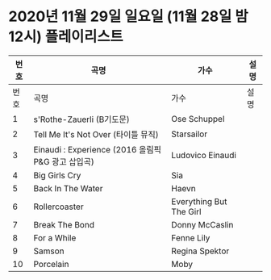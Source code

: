 # 2020년 11월 29일 일요일 (11월 28일 밤 12시) 플레이리스트

| 번호 | 곡명 | 가수 | 설명 |
|------|------|------|------|
| 번호 | 곡명 | 가수 | 설명 |
| 1 | s'Rothe-Zauerli (B기도문) | Ose Schuppel |  |
| 2 | Tell Me It's Not Over (타이틀 뮤직) | Starsailor |  |
| 3 | Einaudi : Experience (2016 올림픽 P&G 광고 삽입곡) | Ludovico Einaudi |  |
| 4 | Big Girls Cry | Sia |  |
| 5 | Back In The Water | Haevn |  |
| 6 | Rollercoaster | Everything But The Girl |  |
| 7 | Break The Bond | Donny McCaslin |  |
| 8 | For a While | Fenne Lily |  |
| 9 | Samson | Regina Spektor |  |
| 10 | Porcelain | Moby |  |
